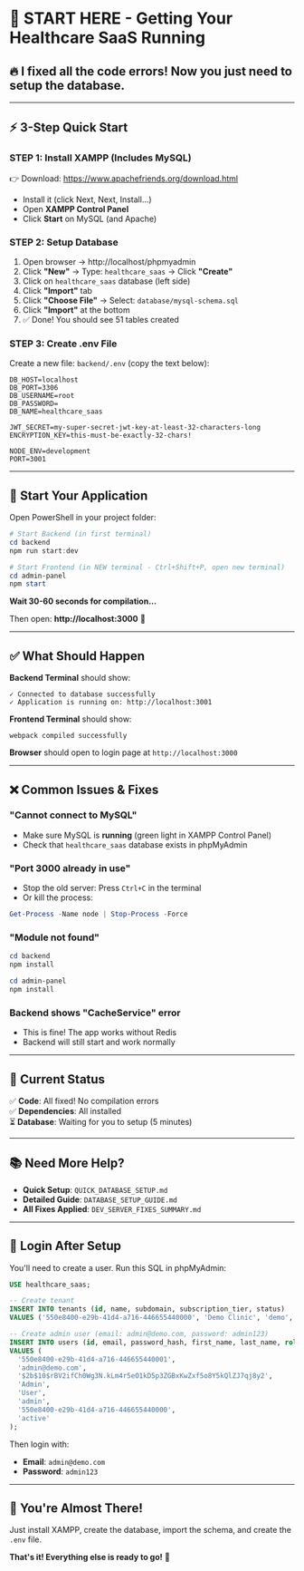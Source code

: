 # 🎯 START HERE - Getting Your Healthcare SaaS Running

## 🔥 **I fixed all the code errors! Now you just need to setup the database.**

---

## ⚡ **3-Step Quick Start**

### **STEP 1: Install XAMPP (Includes MySQL)**
👉 Download: https://www.apachefriends.org/download.html
- Install it (click Next, Next, Install...)
- Open **XAMPP Control Panel**
- Click **Start** on MySQL (and Apache)

### **STEP 2: Setup Database**
1. Open browser → http://localhost/phpmyadmin
2. Click **"New"** → Type: `healthcare_saas` → Click **"Create"**
3. Click on `healthcare_saas` database (left side)
4. Click **"Import"** tab
5. Click **"Choose File"** → Select: `database/mysql-schema.sql`
6. Click **"Import"** at the bottom
7. ✅ Done! You should see 51 tables created

### **STEP 3: Create .env File**

Create a new file: `backend/.env` (copy the text below):

```env
DB_HOST=localhost
DB_PORT=3306
DB_USERNAME=root
DB_PASSWORD=
DB_NAME=healthcare_saas

JWT_SECRET=my-super-secret-jwt-key-at-least-32-characters-long
ENCRYPTION_KEY=this-must-be-exactly-32-chars!

NODE_ENV=development
PORT=3001
```

---

## 🚀 **Start Your Application**

Open PowerShell in your project folder:

```powershell
# Start Backend (in first terminal)
cd backend
npm run start:dev

# Start Frontend (in NEW terminal - Ctrl+Shift+P, open new terminal)
cd admin-panel  
npm start
```

**Wait 30-60 seconds for compilation...**

Then open: **http://localhost:3000** 🎉

---

## ✅ **What Should Happen**

**Backend Terminal** should show:
```
✓ Connected to database successfully
✓ Application is running on: http://localhost:3001
```

**Frontend Terminal** should show:
```
webpack compiled successfully
```

**Browser** should open to login page at `http://localhost:3000`

---

## ❌ **Common Issues & Fixes**

### "Cannot connect to MySQL"
- Make sure MySQL is **running** (green light in XAMPP Control Panel)
- Check that `healthcare_saas` database exists in phpMyAdmin

### "Port 3000 already in use"  
- Stop the old server: Press `Ctrl+C` in the terminal
- Or kill the process:
```powershell
Get-Process -Name node | Stop-Process -Force
```

### "Module not found"
```powershell
cd backend
npm install

cd admin-panel
npm install
```

### Backend shows "CacheService" error
- This is fine! The app works without Redis
- Backend will still start and work normally

---

## 🎯 **Current Status**

✅ **Code**: All fixed! No compilation errors  
✅ **Dependencies**: All installed  
⏳ **Database**: Waiting for you to setup (5 minutes)  

---

## 📚 **Need More Help?**

- **Quick Setup**: `QUICK_DATABASE_SETUP.md`
- **Detailed Guide**: `DATABASE_SETUP_GUIDE.md`
- **All Fixes Applied**: `DEV_SERVER_FIXES_SUMMARY.md`

---

## 🔐 **Login After Setup**

You'll need to create a user. Run this SQL in phpMyAdmin:

```sql
USE healthcare_saas;

-- Create tenant
INSERT INTO tenants (id, name, subdomain, subscription_tier, status) 
VALUES ('550e8400-e29b-41d4-a716-446655440000', 'Demo Clinic', 'demo', 'enterprise', 'active');

-- Create admin user (email: admin@demo.com, password: admin123)
INSERT INTO users (id, email, password_hash, first_name, last_name, role, tenant_id, status) 
VALUES (
  '550e8400-e29b-41d4-a716-446655440001',
  'admin@demo.com',
  '$2b$10$rBV2ifCh0Wg3N.kLm4r5eO1kD5p3ZGBxKwZxf5o8Y5kQlZJ7qj8y2',
  'Admin',
  'User',
  'admin',
  '550e8400-e29b-41d4-a716-446655440000',
  'active'
);
```

Then login with:
- **Email**: `admin@demo.com`
- **Password**: `admin123`

---

## 🎉 **You're Almost There!**

Just install XAMPP, create the database, import the schema, and create the `.env` file.

**That's it! Everything else is ready to go!** 🚀

